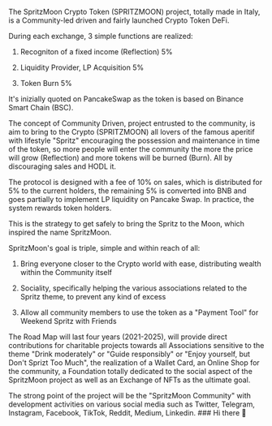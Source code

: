 The SpritzMoon Crypto Token (SPRITZMOON) project, totally made in Italy, is a Community-led driven and fairly launched Crypto Token DeFi.

 

During each exchange, 3 simple functions are realized:

 

1) Recogniton of a fixed income (Reflection) 5%

 

2) Liquidity Provider, LP Acquisition 5%

 

3) Token Burn 5%

 

It's inizially quoted on PancakeSwap as the token  is based on Binance Smart Chain (BSC).

 

The concept of Community Driven, project entrusted to the community, is aim to bring to the Crypto (SPRITZMOON) all lovers of the famous aperitif with lifestyle "Spritz" encouraging the possession and maintenance in time of the token, so more people will enter the community the more the price will grow (Reflection) and more tokens will be burned (Burn). All by discouraging sales and HODL it.

 

The protocol is designed with a fee of 10% on sales, which is distributed for 5% to the current holders, the remaining 5% is converted into BNB and goes partially to implement LP liquidity on Pancake Swap. In practice, the system rewards token holders.


This is the strategy to get safely to bring the Spritz to the Moon, which inspired the name SpritzMoon.


SpritzMoon's goal is triple, simple and within reach of all:


1) Bring everyone closer to the Crypto world with ease, distributing wealth within the Community itself


2) Sociality, specifically helping the various associations related to the Spritz theme, to prevent any kind of excess


3) Allow all community members to use the token as a "Payment Tool" for Weekend Spritz with Friends

 

 

 

The Road Map will last four years (2021-2025), will provide direct contributions for charitable projects towards all Associations sensitive to the theme "Drink moderately" or "Guide responsibly" or "Enjoy yourself, but Don't Sprizt Too Much", the realization of a Wallet Card, an Online Shop for the community, a Foundation totally dedicated to the social aspect of the SpritzMoon project as well as an Exchange of NFTs as the ultimate goal.


The strong point of the project will be the "SpritzMoon Community" with development activities on various social media such as Twitter, Telegram, Instagram, Facebook, TikTok, Reddit, Medium, Linkedin. ### Hi there 👋

<!--
**Spritzmoon/SpritzMoon** is a ✨ _special_ ✨ repository because its `README.md` (this file) appears on your GitHub profile.


